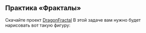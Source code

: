 ## Практика «Фракталы» 
Скачайте проект [DragonFractal](https://ulearn.me/Exercise/StudentZip?courseId=BasicProgramming&slideId=f9dd2a00-cc48-42d7-914a-813e3f9847e0) 
В этой задаче вам нужно будет нарисовать вот такую фигуру:
